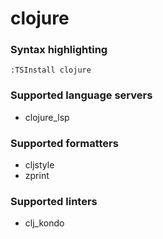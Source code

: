 <!--- THIS DOCUMENT IS AUTOMATICALLY GENERATED, DON'T EDIT IT -->
# clojure

### Syntax highlighting

```vim
:TSInstall clojure
```

### Supported language servers

- clojure_lsp

### Supported formatters

- cljstyle
- zprint

### Supported linters

- clj_kondo
